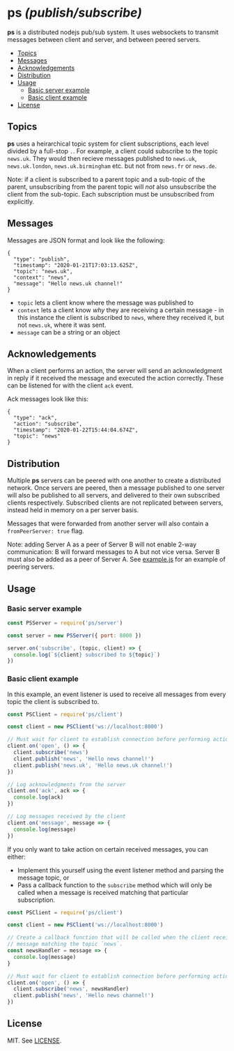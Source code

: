 # ps _(publish/subscribe)_

**ps** is a distributed nodejs pub/sub system. It uses websockets to transmit messages between client and server, and between peered servers.

- [Topics](#topics)
- [Messages](#messages)
- [Acknowledgements](#acknowledgements)
- [Distribution](#distribution)
- [Usage](#usage)
  - [Basic server example](#basic-server-example)
  - [Basic client example](#basic-client-example)
- [License](#license)

## Topics

**ps** uses a heirarchical topic system for client subscriptions, each level divided by a full-stop `.`. For example, a client could subscribe to the topic `news.uk`. They would then recieve messages published to `news.uk`, `news.uk.london`, `news.uk.birmingham` etc. but not from `news.fr` or `news.de`.

Note: if a client is subscribed to a parent topic and a sub-topic of the parent, unsubscribing from the parent topic will _not_ also unsubscribe the client from the sub-topic. Each subscription must be unsubscribed from explicitly.

## Messages

Messages are JSON format and look like the following:

```
{
  "type": "publish",
  "timestamp": "2020-01-21T17:03:13.625Z",
  "topic": "news.uk",
  "context": "news",
  "message": "Hello news.uk channel!"
}
```

- `topic` lets a client know where the message was published to
- `context` lets a client know _why_ they are receiving a certain message - in this instance the client is subscribed to `news`, where they received it, but not `news.uk`, where it was sent.
- `message` can be a string or an object

## Acknowledgements

When a client performs an action, the server will send an acknowledgment in reply if it received the message and executed the action correctly. These can be listened for with the client `ack` event.

Ack messages look like this:

```
{
  "type": "ack",
  "action": "subscribe",
  "timestamp": "2020-01-22T15:44:04.674Z",
  "topic": "news"
}
```

## Distribution

Multiple **ps** servers can be peered with one another to create a distributed network. Once servers are peered, then a message published to one server will also be published to all servers, and delivered to their own subscribed clients respectively. Subscribed clients are not replicated between servers, instead held in memory on a per server basis.

Messages that were forwarded from another server will also contain a `fromPeerServer: true` flag.

Note: adding Server A as a peer of Server B will not enable 2-way communication: B will forward messages to A but not vice versa. Server B must also be added as a peer of Server A. See [example.js](./example.js) for an example of peering servers.

## Usage

### Basic server example

```js
const PSServer = require('ps/server')

const server = new PSServer({ port: 8000 })

server.on('subscribe', (topic, client) => {
  console.log(`${client} subscribed to ${topic}`)
})
```

### Basic client example

In this example, an event listener is used to receive all messages from every topic the client is subscribed to.

```js
const PSClient = require('ps/client')

const client = new PSClient('ws://localhost:8000')

// Must wait for client to establish connection before performing actions
client.on('open', () => {
  client.subscribe('news')
  client.publish('news', 'Hello news channel!')
  client.publish('news.uk', 'Hello news.uk channel!')
})

// Log acknowledgments from the server
client.on('ack', ack => {
  console.log(ack)
})

// Log messages received by the client
client.on('message', message => {
  console.log(message)
})
```

If you only want to take action on certain received messages, you can either:

- Implement this yourself using the event listener method and parsing the message topic, or
- Pass a callback function to the `subscribe` method which will only be called when a message is received matching that particular subscription.

```js
const PSClient = require('ps/client')

const client = new PSClient('ws://localhost:8000')

// Create a callback function that will be called when the client receives a
// message matching the topic `news`.
const newsHandler = message => {
  console.log(message)
}

// Must wait for client to establish connection before performing actions
client.on('open', () => {
  client.subscribe('news', newsHandler)
  client.publish('news', 'Hello news channel!')
})
```

## License

MIT. See [LICENSE](./LICENSE).
